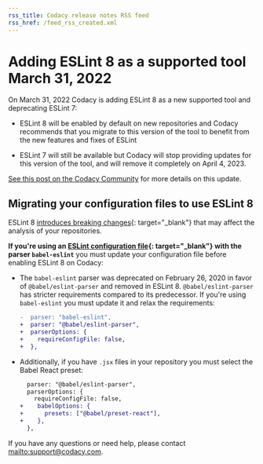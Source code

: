 ```yaml
---
rss_title: Codacy release notes RSS feed
rss_href: /feed_rss_created.xml
---
```


# Adding ESLint 8 as a supported tool March 31, 2022

On March 31, 2022 Codacy is adding ESLint 8 as a new supported tool and deprecating ESLint 7:

-   ESLint 8 will be enabled by default on new repositories and Codacy recommends that you migrate to this version of the tool to benefit from the new features and fixes of ESLint

-   ESLint 7 will still be available but Codacy will stop providing updates for this version of the tool, and will remove it completely on April 4, 2023.

[See this post on the Codacy Community](https://community.codacy.com/) for more details on this update.

## Migrating your configuration files to use ESLint 8

ESLint 8 [introduces breaking changes](https://eslint.org/docs/8.0.0/user-guide/migrating-to-8.0.0){: target="_blank"} that may affect the analysis of your repositories.

**If you're using an [ESLint configuration file](https://eslint.org/docs/user-guide/configuring/configuration-files){: target="_blank"} with the parser `babel-eslint`** you must update your configuration file before enabling ESLint 8 on Codacy:

-   The `babel-eslint` parser was deprecated on February 26, 2020 in favor of `@babel/eslint-parser` and removed in ESLint 8. `@babel/eslint-parser` has stricter requirements compared to its predecessor. If you're using `babel-eslint` you must update it and relax the requirements:

    ```diff
    -  parser: "babel-eslint",
    +  parser: "@babel/eslint-parser",
    +  parserOptions: {
    +    requireConfigFile: false,
    +  },
    ```

-   Additionally, if you have `.jsx` files in your repository you must select the Babel React preset:

    ```diff
      parser: "@babel/eslint-parser",
      parserOptions: {
        requireConfigFile: false,
    +    babelOptions: {
    +      presets: ["@babel/preset-react"],
    +    },
      },
    ```

If you have any questions or need help, please contact <mailto:support@codacy.com>.
